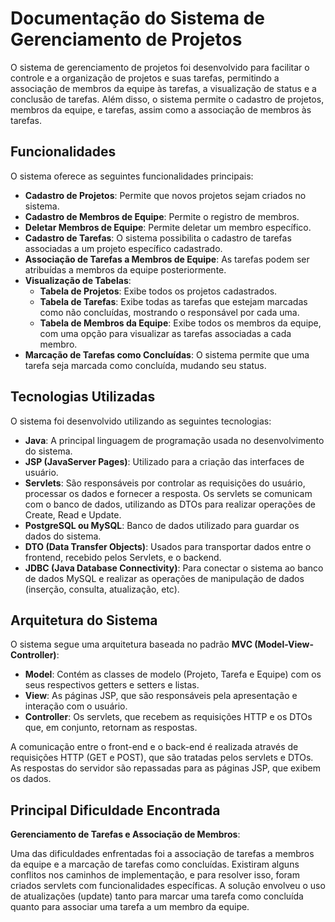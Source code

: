 # Documentação do Sistema de Gerenciamento de Projetos

O sistema de gerenciamento de projetos foi desenvolvido para facilitar o controle e a organização de projetos e suas tarefas, permitindo a associação de membros da equipe às tarefas, a visualização de status e a conclusão de tarefas. Além disso, o sistema permite o cadastro de projetos, membros da equipe, e tarefas, assim como a associação de membros às tarefas.

## Funcionalidades

O sistema oferece as seguintes funcionalidades principais:

- **Cadastro de Projetos**: Permite que novos projetos sejam criados no sistema.
- **Cadastro de Membros de Equipe**: Permite o registro de membros.
- **Deletar Membros de Equipe**: Permite deletar um membro específico.
- **Cadastro de Tarefas**: O sistema possibilita o cadastro de tarefas associadas a um projeto específico cadastrado.
- **Associação de Tarefas a Membros de Equipe**: As tarefas podem ser atribuídas a membros da equipe posteriormente.
- **Visualização de Tabelas**:
  - **Tabela de Projetos**: Exibe todos os projetos cadastrados.
  - **Tabela de Tarefas**: Exibe todas as tarefas que estejam marcadas como não concluídas, mostrando o responsável por cada uma.
  - **Tabela de Membros da Equipe**: Exibe todos os membros da equipe, com uma opção para visualizar as tarefas associadas a cada membro.
- **Marcação de Tarefas como Concluídas**: O sistema permite que uma tarefa seja marcada como concluída, mudando seu status.

## Tecnologias Utilizadas

O sistema foi desenvolvido utilizando as seguintes tecnologias:

- **Java**: A principal linguagem de programação usada no desenvolvimento do sistema.
- **JSP (JavaServer Pages)**: Utilizado para a criação das interfaces de usuário.
- **Servlets**: São responsáveis por controlar as requisições do usuário, processar os dados e fornecer a resposta. Os servlets se comunicam com o banco de dados, utilizando as DTOs para realizar operações de Create, Read e Update.
- **PostgreSQL ou MySQL**: Banco de dados utilizado para guardar os dados do sistema.
- **DTO (Data Transfer Objects)**: Usados para transportar dados entre o frontend, recebido pelos Servlets, e o backend.
- **JDBC (Java Database Connectivity)**: Para conectar o sistema ao banco de dados MySQL e realizar as operações de manipulação de dados (inserção, consulta, atualização, etc).

## Arquitetura do Sistema

O sistema segue uma arquitetura baseada no padrão **MVC (Model-View-Controller)**:

- **Model**: Contém as classes de modelo (Projeto, Tarefa e Equipe) com os seus respectivos getters e setters e listas.
- **View**: As páginas JSP, que são responsáveis pela apresentação e interação com o usuário.
- **Controller**: Os servlets, que recebem as requisições HTTP e os DTOs que, em conjunto, retornam as respostas.

A comunicação entre o front-end e o back-end é realizada através de requisições HTTP (GET e POST), que são tratadas pelos servlets e DTOs. As respostas do servidor são repassadas para as páginas JSP, que exibem os dados.

## Principal Dificuldade Encontrada

**Gerenciamento de Tarefas e Associação de Membros**: 

Uma das dificuldades enfrentadas foi a associação de tarefas a membros da equipe e a marcação de tarefas como concluídas. Existiram alguns conflitos nos caminhos de implementação, e para resolver isso, foram criados servlets com funcionalidades específicas. A solução envolveu o uso de atualizações (update) tanto para marcar uma tarefa como concluída quanto para associar uma tarefa a um membro da equipe.
